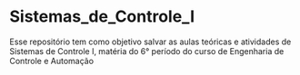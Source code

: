 # Sistemas_de_Controle_I
Esse repositório tem como objetivo salvar as aulas teóricas e atividades de Sistemas de Controle I, matéria do 6° período do curso de Engenharia de Controle e Automação
